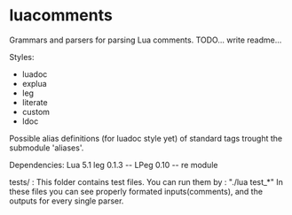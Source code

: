 luacomments
===========

Grammars and parsers for parsing  Lua comments.
TODO... write readme...

Styles:
- luadoc
- explua
- leg
- literate
- custom
- ldoc

Possible alias definitions (for luadoc style yet) of standard tags trought the submodule 'aliases'.


Dependencies:
Lua 5.1
leg 0.1.3   -- LPeg 0.10 -- re module

tests/ : This folder contains test files. You can run them by : "./lua test_*"
In these files you can see properly formated inputs(comments), and the outputs for every single parser.
